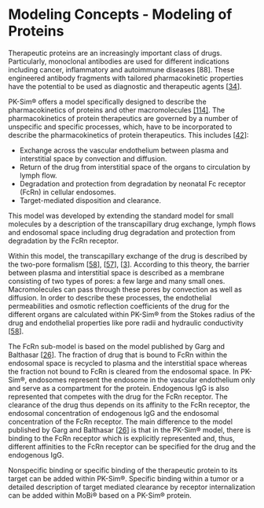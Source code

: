 # Modeling Concepts - Modeling of Proteins‌

Therapeutic proteins are an increasingly important class of drugs. Particularly, monoclonal antibodies are used for different indications including cancer, inflammatory and autoimmune diseases [88]. These engineered antibody fragments with tailored pharmacokinetic properties have the potential to be used as diagnostic and therapeutic agents [[34](../references.md#34)].

PK-Sim® offers a model specifically designed to describe the pharmacokinetics of proteins and other macromolecules [[114]](../references.md#114). The pharmacokinetics of protein therapeutics are governed by a number of unspecific and specific processes, which, have to be incorporated to describe the pharmacokinetics of protein therapeutics. This includes [[42](../references.md#42)]:

- Exchange across the vascular endothelium between plasma and interstitial space by convection and diffusion.
- Return of the drug from interstitial space of the organs to circulation by lymph flow.
- Degradation and protection from degradation by neonatal Fc receptor (FcRn) in cellular endosomes.
- Target-mediated disposition and clearance.

This model was developed by extending the standard model for small molecules by a description of the transcapillary drug exchange, lymph flows and endosomal space including drug degradation and protection from degradation by the FcRn receptor.

Within this model, the transcapillary exchange of the drug is described by the two-pore formalism [[58](../references.md#58)], [[57](../references.md#57)], [[3](../references.md#3)]. According to this theory, the barrier between plasma and interstitial space is described as a membrane consisting of two types of pores: a few large and many small ones. Macromolecules can pass through these pores by convection as well as diffusion. In order to describe these processes, the endothelial permeabilities and osmotic reflection coefficients of the drug for the different organs are calculated within PK-Sim® from the Stokes radius of the drug and endothelial properties like pore radii and hydraulic conductivity [[58](../references.md#58)].

The FcRn sub-model is based on the model published by Garg and Balthasar [[26](../references.md#26)]. The fraction of drug that is bound to FcRn within the endosomal space is recycled to plasma and the interstitial space whereas the fraction not bound to FcRn is cleared from the endosomal space. In PK-Sim®, endosomes represent the endosome in the vascular endothelium only and serve as a compartment for the protein. Endogenous IgG is also represented that competes with the drug for the FcRn receptor. The clearance of the drug thus depends on its affinity to the FcRn receptor, the endosomal concentration of endogenous IgG and the endosomal concentration of the FcRn receptor. The main difference to the model published by Garg and Balthasar [[26](../references.md#26)] is that in the PK-Sim® model, there is binding to the FcRn receptor which is explicitly represented and, thus, different affinities to the FcRn receptor can be specified for the drug and the endogenous IgG.

Nonspecific binding or specific binding of the therapeutic protein to its target can be added within PK-Sim®. Specific binding within a tumor or a detailed description of target mediated clearance by receptor internalization can be added within MoBi® based on a PK-Sim® protein.
